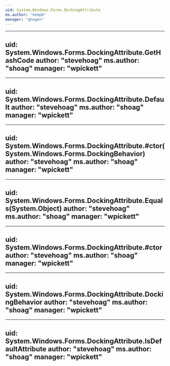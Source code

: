 ```yaml
---
uid: System.Windows.Forms.DockingAttribute
ms.author: "kempb"
manager: "ghogen"
---
```


---
uid: System.Windows.Forms.DockingAttribute.GetHashCode
author: "stevehoag"
ms.author: "shoag"
manager: "wpickett"
---

---
uid: System.Windows.Forms.DockingAttribute.Default
author: "stevehoag"
ms.author: "shoag"
manager: "wpickett"
---

---
uid: System.Windows.Forms.DockingAttribute.#ctor(System.Windows.Forms.DockingBehavior)
author: "stevehoag"
ms.author: "shoag"
manager: "wpickett"
---

---
uid: System.Windows.Forms.DockingAttribute.Equals(System.Object)
author: "stevehoag"
ms.author: "shoag"
manager: "wpickett"
---

---
uid: System.Windows.Forms.DockingAttribute.#ctor
author: "stevehoag"
ms.author: "shoag"
manager: "wpickett"
---

---
uid: System.Windows.Forms.DockingAttribute.DockingBehavior
author: "stevehoag"
ms.author: "shoag"
manager: "wpickett"
---

---
uid: System.Windows.Forms.DockingAttribute.IsDefaultAttribute
author: "stevehoag"
ms.author: "shoag"
manager: "wpickett"
---
